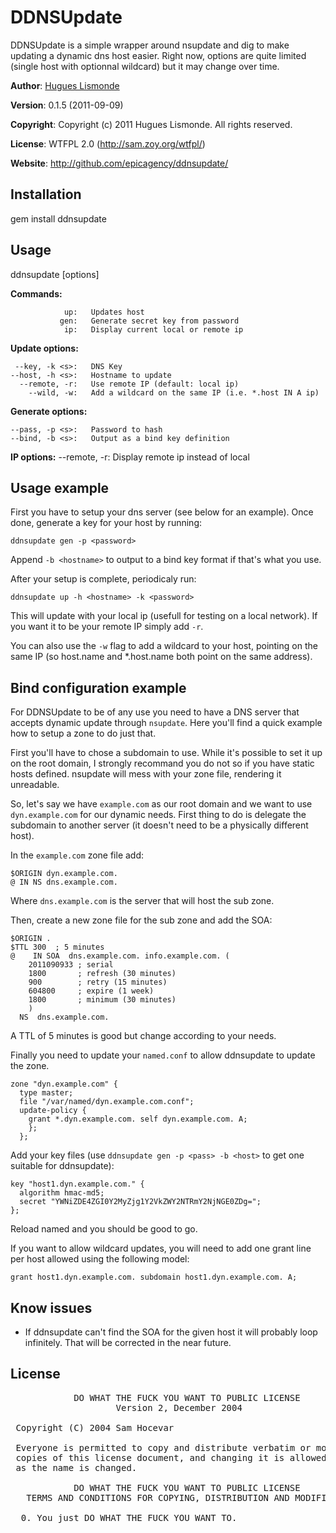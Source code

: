 DDNSUpdate
==========

DDNSUpdate is a simple wrapper around nsupdate and dig to make updating
a dynamic dns host easier. Right now, options are quite limited (single
host with optionnal wildcard) but it may change over time.

**Author**:    [Hugues Lismonde](mailto:ryan@wonko.com)

**Version**:   0.1.5 (2011-09-09)

**Copyright**: Copyright (c) 2011 Hugues Lismonde. All rights reserved.

**License**:   WTFPL 2.0 (http://sam.zoy.org/wtfpl/)

**Website**:   http://github.com/epicagency/ddnsupdate/


Installation
------------

  gem install ddnsupdate

Usage
-----

ddnsupdate <command> [options]

**Commands:**

                up:   Updates host
               gen:   Generate secret key from password
                ip:   Display current local or remote ip

**Update options:**

     --key, -k <s>:   DNS Key
    --host, -h <s>:   Hostname to update
      --remote, -r:   Use remote IP (default: local ip)
        --wild, -w:   Add a wildcard on the same IP (i.e. *.host IN A ip)

**Generate options:**

    --pass, -p <s>:   Password to hash
    --bind, -b <s>:   Output as a bind key definition

**IP options:**
      --remote, -r:   Display remote ip instead of local

Usage example
-------------

First you have to setup your dns server (see below for an example). Once
done, generate a key for your host by running:

    ddnsupdate gen -p <password>

Append `-b <hostname>` to output to a bind key format if that's what you
use.

After your setup is complete, periodicaly run:

    ddnsupdate up -h <hostname> -k <password>

This will update <hostname> with your local ip (usefull for testing on a
local network). If you want it to be your remote IP simply add `-r`.

You can also use the `-w` flag to add a wildcard to your host, pointing
on the same IP (so host.name and \*.host.name both point on the same
address).

Bind configuration example
--------------------------

For DDNSUpdate to be of any use you need to have a DNS server that
accepts dynamic update through `nsupdate`. Here you'll find a quick
example how to setup a zone to do just that.

First you'll have to chose a subdomain to use. While it's possible to
set it up on the root domain, I strongly recommand you do not so if you
have static hosts defined. nsupdate will mess with your zone file,
rendering it unreadable.

So, let's say we have `example.com` as our root domain and we want to
use `dyn.example.com` for our dynamic needs. First thing to do is
delegate the subdomain to another server (it doesn't need to be a
physically different host).

In the `example.com` zone file add:

    $ORIGIN dyn.example.com.
    @ IN NS dns.example.com.

Where `dns.example.com` is the server that will host the sub zone.

Then, create a new zone file for the sub zone and add the SOA:

    $ORIGIN .
    $TTL 300  ; 5 minutes
    @    IN SOA  dns.example.com. info.example.com. (
        2011090933 ; serial
        1800       ; refresh (30 minutes)
        900        ; retry (15 minutes)
        604800     ; expire (1 week)
        1800       ; minimum (30 minutes)
        )
      NS  dns.example.com.

A TTL of 5 minutes is good but change according to your needs.

Finally you need to update your `named.conf` to allow ddnsupdate to
update the zone.

    zone "dyn.example.com" {
      type master;
      file "/var/named/dyn.example.com.conf";
      update-policy {
        grant *.dyn.example.com. self dyn.example.com. A;
        };
      };

Add your key files (use `ddnsupdate gen -p <pass> -b <host>` to get one
suitable for ddnsupdate):

    key "host1.dyn.example.com." {
      algorithm hmac-md5;
      secret "YWNiZDE4ZGI0Y2MyZjg1Y2VkZWY2NTRmY2NjNGE0ZDg=";
    };

Reload named and you should be good to go.

If you want to allow wildcard updates, you will need to add one grant
line per host allowed using the following model:

    grant host1.dyn.example.com. subdomain host1.dyn.example.com. A;

Know issues
-----------

* If ddnsupdate can't find the SOA for the given host it will probably
loop infinitely. That will be corrected in the near future.

License
-------
<pre>
            DO WHAT THE FUCK YOU WANT TO PUBLIC LICENSE 
                    Version 2, December 2004 

 Copyright (C) 2004 Sam Hocevar <sam@hocevar.net> 

 Everyone is permitted to copy and distribute verbatim or modified 
 copies of this license document, and changing it is allowed as long 
 as the name is changed. 

            DO WHAT THE FUCK YOU WANT TO PUBLIC LICENSE 
   TERMS AND CONDITIONS FOR COPYING, DISTRIBUTION AND MODIFICATION 

  0. You just DO WHAT THE FUCK YOU WANT TO.
</pre>
